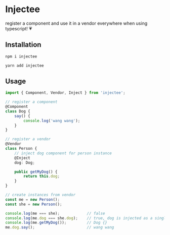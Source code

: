 # Injectee

register a component and use it in a vendor everywhere when using typescript! 💗

## Installation
```bash
npm i injectee

yarn add injectee
```

## Usage

```ts
import { Component, Vendor, Inject } from 'injectee';

// register a component
@Component
class Dog {
    say() {
        console.log('wang wang');
    }
}

// register a vendor
@Vendor
class Person {
    // inject dog component for person instance
    @Inject
    dog: Dog;

    public getMyDog() {
        return this.dog;
    }
}

// create instances from vendor
const me = new Person();
const she = new Person();

console.log(me === she);            // false
console.log(me.dog === she.dog);    // true, dog is injected as a single instance
console.log(me.getMyDog());         // Dog {}
me.dog.say();                       // wang wang
```
